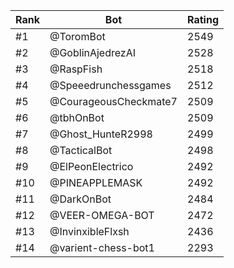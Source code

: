 Rank|Bot|Rating
---|---|---
#1|@ToromBot|2549
#2|@GoblinAjedrezAI|2528
#3|@RaspFish|2518
#4|@Speeedrunchessgames|2512
#5|@CourageousCheckmate7|2509
#6|@tbhOnBot|2509
#7|@Ghost_HunteR2998|2499
#8|@TacticalBot|2498
#9|@ElPeonElectrico|2492
#10|@PINEAPPLEMASK|2492
#11|@DarkOnBot|2484
#12|@VEER-OMEGA-BOT|2472
#13|@InvinxibleFlxsh|2436
#14|@varient-chess-bot1|2293
